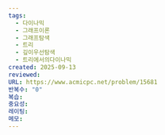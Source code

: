 ```yaml
---
tags:
  - 다이나믹
  - 그래프이론
  - 그래프탐색
  - 트리
  - 깊이우선탐색
  - 트리에서의다이나믹
created: 2025-09-13
reviewed:
URL: https://www.acmicpc.net/problem/15681
반복수: "0"
복습:
중요성:
레이팅:
메모:
---
```

